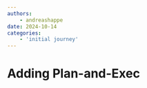 ```yaml
---
authors:
    - andreashappe
date: 2024-10-14
categories:
    - 'initial journey'
---
```

# Adding Plan-and-Exec